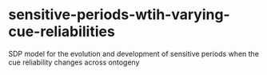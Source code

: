 # sensitive-periods-wtih-varying-cue-reliabilities
SDP model for the evolution and development of sensitive periods when the cue reliability changes across ontogeny
